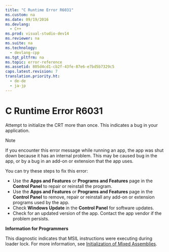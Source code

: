 ```yaml
---
title: "C Runtime Error R6031"
ms.custom: na
ms.date: 09/19/2016
ms.devlang: 
  - C++
ms.prod: visual-studio-dev14
ms.reviewer: na
ms.suite: na
ms.technology: 
  - devlang-cpp
ms.tgt_pltfrm: na
ms.topic: error-reference
ms.assetid: 805d4cd1-cb2f-43fe-87e6-e7bd5b7329c5
caps.latest.revision: 7
translation.priority.ht: 
  - de-de
  - ja-jp
---
```

# C Runtime Error R6031
Attempt to initialize the CRT more than once. This indicates a bug in your application.  
  
> [!NOTE]
>  If you encounter this error message while running an app, the app was shut down because it has an internal problem. This may be caused bug in the app, or by a bug in an add-on or extension that the app uses.  
>   
>  You can try these steps to fix this error:  
>   
>  -   Use the **Apps and Features** or **Programs and Features** page in the **Control Panel** to repair or reinstall the program.  
> -   Use the **Apps and Features** or **Programs and Features** page in the **Control Panel** to remove, repair or reinstall any add-on or extension programs used by the app.  
> -   Check **Windows Update** in the **Control Panel** for software updates.  
> -   Check for an updated version of the app. Contact the app vendor if the problem persists.  
  
 **Information for Programmers**  
  
 This diagnostic indicates that MSIL instructions were executing during loader lock. For more information, see [Initialization of Mixed Assemblies](../vs140/Initialization-of-Mixed-Assemblies.md).